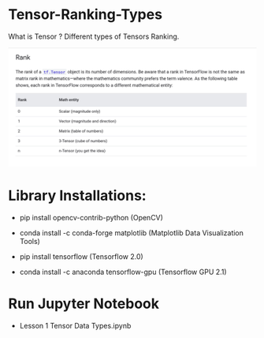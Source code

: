 # Tensor-Ranking-Types
What is Tensor ? Different types of Tensors Ranking.


![Screenshot](rank_type.png)

# Library Installations:
 
- pip install opencv-contrib-python    (OpenCV)

- conda install -c conda-forge matplotlib  (Matplotlib Data Visualization Tools)

- pip install tensorflow (Tensorflow 2.0)
- conda install -c anaconda tensorflow-gpu  (Tensorflow GPU 2.1)


# Run Jupyter Notebook
- Lesson 1 Tensor Data Types.ipynb

